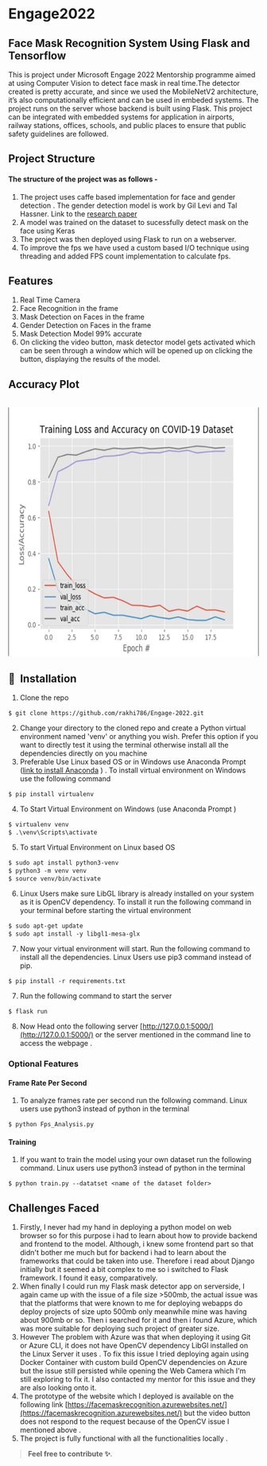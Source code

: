 # Engage2022
 ## Face Mask Recognition System Using Flask and Tensorflow
 This is project under Microsoft Engage 2022 Mentorship programme aimed at using Computer Vision to detect face mask in real time.The detector created is pretty   accurate, and since we used the MobileNetV2 architecture, it’s also computationally efficient and can be used in embeded systems. The project runs on the server whose backend is built using Flask.
 This project can be integrated with embedded systems for application in airports, railway stations, offices, schools, and public places to ensure that public safety guidelines are followed.
 
 ## Project Structure
  #### The structure of the project was as follows -
  1. The project uses caffe based implementation for face and gender detection . The gender detection model is work by Gil Levi and Tal Hassner. Link to the [research paper](https://talhassner.github.io/home/publication/2015_CVPR)
  2. A model was trained on the dataset to sucessfully detect mask on the face using Keras 
  3. The project was then deployed using Flask to run on a webserver.
  4. To improve the fps we have used a custom based I/O technique using threading and added FPS count implementation to calculate fps.

 ## Features
 1. Real Time Camera
 2. Face Recognition in the frame
 3. Mask Detection on Faces in the frame
 4. Gender Detection on Faces in the frame
 5. Mask Detection Model 99% accurate
 6. On clicking the video button, mask detector model gets activated which can be seen through a window which will be opened up on clicking the button, displaying the results of the model.

 ## Accuracy Plot
 <br> <img height="500" width="700" src="https://github.com/rakhi786/Engage-2022/blob/main/Accuracy_Plot/Capture.PNG"><br>
  
  ## 🚀&nbsp; Installation
1. Clone the repo
```
$ git clone https://github.com/rakhi786/Engage-2022.git
```

2. Change your directory to the cloned repo and create a Python virtual environment named 'venv' or anything you wish. Prefer this option if you want to directly test it using the terminal otherwise install all the dependencies directly on you machine 
3. Preferable Use Linux based OS or in Windows use Anaconda Prompt ([link to install Anaconda](https://www.anaconda.com/products/distribution) ) . To install virtual environment on Windows use the following command
```
$ pip install virtualenv
```
4. To Start Virtual Environment on Windows (use Anaconda Prompt )
```
$ virtualenv venv
$ .\venv\Scripts\activate

```
5. To start Virtual Environment on Linux based OS
```
$ sudo apt install python3-venv
$ python3 -m venv venv
$ source venv/bin/activate
```
6. Linux Users make sure LibGL library is already installed on your system as it is OpenCV dependency. To install it run the following command 
   in your terminal before starting the virtual environment
 ```
 $ sudo apt-get update
 $ sudo apt install -y libgl1-mesa-glx
 ```
7. Now your virtual environment will start. Run the following command to install all the dependencies. Linux Users use pip3 command instead of pip.
```
$ pip install -r requirements.txt
```
7. Run the following command to start the server 
```
$ flask run
```
8. Now Head onto the following server [http://127.0.0.1:5000/](http://127.0.0.1:5000/) or the server mentioned in the command line to access the webpage .
### Optional Features
#### Frame Rate Per Second 
   1. To analyze frames rate per second run the following command. Linux users use python3 instead of python in the terminal
   ```
   $ python Fps_Analysis.py  
   ```
#### Training 
   1. If you want to train the model using your own dataset run the following command. Linux users use python3 instead of python in the terminal
   ```
   $ python train.py --datatset <name of the dataset folder>  
   ```
   
 ## Challenges Faced
 1. Firstly, I never had my hand in deploying a python model on web browser so for this purpose i had to learn about how to provide backend and frontend to the model. Although, i knew some frontend part so that didn't bother me much but for backend i had to learn about the frameworks that could be taken into use. Therefore i read about Django initially but it seemed a bit complex to me so i switched to Flask framework. I found it easy, comparatively.
 2. When finally I could run my Flask mask detector app on serverside, I again came up with the issue of a file size >500mb, the actual issue was that the platforms that were known to me for deploying webapps do deploy projects of size upto 500mb only meanwhile mine was having about 900mb or so. Then i searched for it  and then i found Azure, which was more suitable for deploying such project of greater size.
 3. However The problem with Azure was that when deploying it using Git or Azure CLI, it does not have OpenCV dependency LibGl installed on the Linux Server it uses .
 To fix this issue I tried deploying again using Docker Container with custom build OpenCV dependencies on Azure but the issue still persisted while opening the Web   Camera which I'm still exploring to fix it. I also contacted my mentor for this issue and they are also looking onto it. 
 4. The prototype of the website which I deployed is available on the following link [https://facemaskrecognition.azurewebsites.net/](https://facemaskrecognition.azurewebsites.net/) but the video button does not respond to the request because of the OpenCV issue I mentioned above .
 5. The project is fully functional with all the functionalities locally .
> **Feel free to contribute ✨**.   

